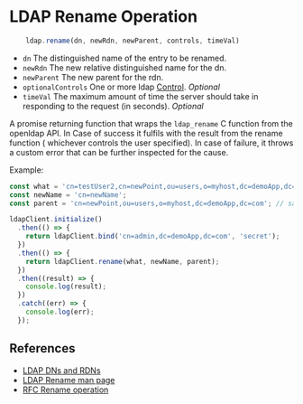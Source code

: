 # LDAP Rename Operation

```javascript
    ldap.rename(dn, newRdn, newParent, controls, timeVal)
```
* `dn` The distinguished name of the entry to be renamed.
* `newRdn` The new relative distinguished name for the dn.
* `newParent` The new parent for the rdn.
* `optionalControls` One or more ldap [Control](../controls.MD). _Optional_
* `timeVal` The maximum amount of time the server should take in responding to the request (in seconds). _Optional_

A promise returning function that wraps the `ldap_rename` C function from the openldap API.  In Case of success it fulfils with  the result from the rename function ( whichever controls the user specified). In case of failure, it throws a custom error that can be further inspected for the cause.

Example:

```javascript
const what = 'cn=testUser2,cn=newPoint,ou=users,o=myhost,dc=demoApp,dc=com';
const newName = 'cn=newName';
const parent = 'cn=newPoint,ou=users,o=myhost,dc=demoApp,dc=com'; // same as old, can be different.

ldapClient.initialize()
  .then(() => {
    return ldapClient.bind('cn=admin,dc=demoApp,dc=com', 'secret');
  })
  .then(() => {
    return ldapClient.rename(what, newName, parent);
  })
  .then((result) => {
    console.log(result);
  })
  .catch((err) => {
    console.log(err);
  });


```

## References

* [LDAP DNs and RDNs](https://www.ldap.com/ldap-dns-and-rdns)
* [LDAP Rename man page](https://linux.die.net/man/3/ldap_rename)
* [RFC Rename operation](https://tools.ietf.org/html/rfc4511#section-4.9)
